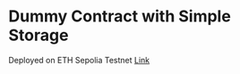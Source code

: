 # Dummy Contract with Simple Storage


Deployed on ETH Sepolia Testnet [Link](https://sepolia.etherscan.io/address/0x52a3f3B9c586C59DEB43F661F159A70D21D3d1ed)
